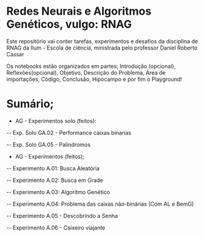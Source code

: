 # Redes Neurais e Algoritmos Genéticos, vulgo: RNAG

Este repositório vai conter tarefas, experimentos e desafios da disciplina de RNAG da Ilum - Escola de ciência, ministrada pelo professor Daniel Roberto Cassar
 
Os notebooks estão organizados em partes; Introdução (opcional), Reflexões(opcional), Objetivo, Descrição do Problema, Área de importações, Código, Conclusão, Hipocampo e por fim o Playground!

# Sumário;

- AG - Experimentos solo (feitos):

-- Exp. Solo GA.02 - Performance caixas binarias

-- Exp. Solo GA.05 - Palindromos

- AG - Experimentos (feitos);

-- Experimento A.01: Busca Aleatória

-- Experimento A.02: Busca em Grade

-- Experimento A.03: Algoritmo Genético

-- Experimento A.04: Problema das caixas não-binárias (Com AL e BemG)

-- Experimento A.05 - Descobrindo a Senha

-- Experimento A.06 - Caixeiro viajante
